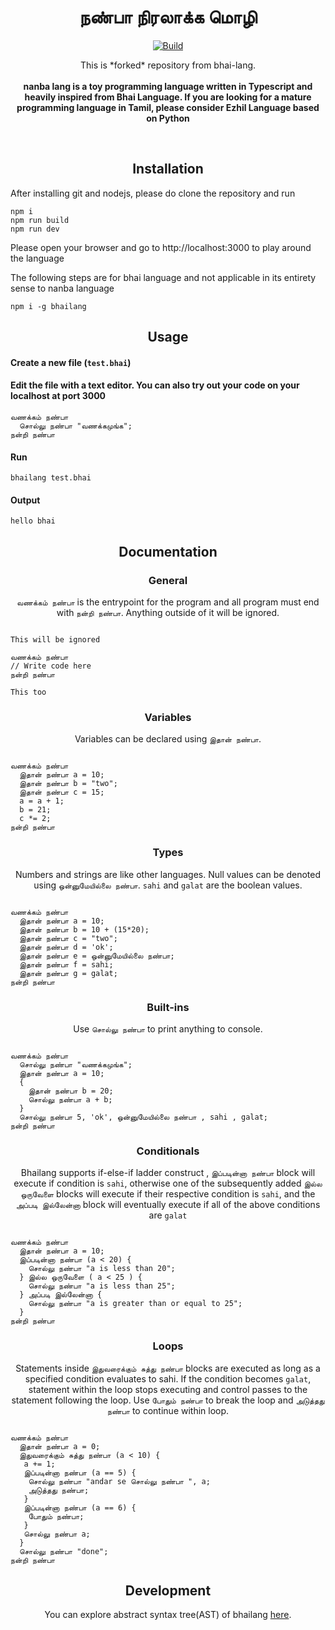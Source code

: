 <h1 align="center">நண்பா நிரலாக்க மொழி</h1>
<p align="center">
<a href="https://github.com/shankarkrupa/nanba-lang/actions/workflows/node.js.yml/badge.svg"><img alt="Build" src="https://github.com/shankarkrupa/nanba-lang/actions/workflows/node.js.yml/badge.svg"/></a>
  
</p>
<p align="center">
  This is *forked* repository from bhai-lang.<br><br>
  <b>nanba lang is a toy programming language written in Typescript and heavily inspired from Bhai Language. If you are looking for a mature programming language in Tamil, please consider Ezhil Language based on Python</b>
</p>
<br>

<h2 align="center">Installation</h2>

After installing git and nodejs, please do clone the repository and run

```
npm i
npm run build
npm run dev
```
Please open your browser and go to http://localhost:3000 to play around the language

The following steps are for bhai language and not applicable in its entirety sense to nanba language

```
npm i -g bhailang
```

<h2 align="center">Usage</h2>

<h4 align="left">Create a new file (<code>test.bhai</code>)</h4>


<h4 align="left">Edit the file with a text editor.
You can also try out your code on your localhost at port 3000</h4>

```
வணக்கம் நண்பா
  சொல்லு நண்பா "வணக்கமுங்க";
நன்றி நண்பா

```

<h4 align="left">Run</h4>

```
bhailang test.bhai
```

<h4 align="left">Output</h4>

```
hello bhai
```

<h2 align="center">Documentation</h2>

<h3 align="center">General</h3>
<p align="center"><code>வணக்கம் நண்பா</code> is the entrypoint for the program and all program must end with <code>நன்றி நண்பா</code>. Anything outside of it will be ignored.</p>

```

This will be ignored

வணக்கம் நண்பா
// Write code here
நன்றி நண்பா

This too
```

<h3 align="center">Variables</h3>
<p align="center">Variables can be declared using <code>இதான் நண்பா</code>.</p>

```

வணக்கம் நண்பா
  இதான் நண்பா a = 10;
  இதான் நண்பா b = "two";
  இதான் நண்பா c = 15;
  a = a + 1;
  b = 21;
  c *= 2;
நன்றி நண்பா
```

<h3 align="center">Types</h3>
<p align="center">Numbers and strings are like other languages. Null values can be denoted using <code>ஒன்னுமேயில்லை நண்பா</code>. <code>sahi</code> and <code>galat</code> are the boolean values.</p>

```

வணக்கம் நண்பா
  இதான் நண்பா a = 10;
  இதான் நண்பா b = 10 + (15*20);
  இதான் நண்பா c = "two";
  இதான் நண்பா d = 'ok';
  இதான் நண்பா e = ஒன்னுமேயில்லை நண்பா;
  இதான் நண்பா f = sahi;
  இதான் நண்பா g = galat;
நன்றி நண்பா
```

<h3 align="center">Built-ins</h3>
<p align="center">Use <code>சொல்லு நண்பா</code> to print anything to console.</p>

```

வணக்கம் நண்பா
  சொல்லு நண்பா "வணக்கமுங்க";
  இதான் நண்பா a = 10;
  {
    இதான் நண்பா b = 20;
    சொல்லு நண்பா a + b;
  }
  சொல்லு நண்பா 5, 'ok', ஒன்னுமேயில்லை நண்பா , sahi , galat;
நன்றி நண்பா
```

<h3 align="center">Conditionals</h3>
<p align="center">Bhailang supports if-else-if ladder construct , <code>இப்படின்னா நண்பா</code> block will execute if condition is <code>sahi</code>, otherwise one of the subsequently added <code>இல்ல ஒருவேளை</code> blocks will execute if their respective condition is <code>sahi</code>, and the <code>அப்படி இல்லேன்னா</code> block will eventually execute if all of the above conditions are <code>galat</code>

```

வணக்கம் நண்பா
  இதான் நண்பா a = 10;
  இப்படின்னா நண்பா (a < 20) {
    சொல்லு நண்பா "a is less than 20";
  } இல்ல ஒருவேளை ( a < 25 ) {
    சொல்லு நண்பா "a is less than 25";
  } அப்படி இல்லேன்னா {
    சொல்லு நண்பா "a is greater than or equal to 25";
  }
நன்றி நண்பா
```

<h3 align="center">Loops</h3>
<p align="center">Statements inside <code>இதுவரைக்கும் சுத்து நண்பா</code> blocks are executed as long as a specified condition evaluates to sahi. If the condition becomes <code>galat</code>, statement within the loop stops executing and control passes to the statement following the loop. Use <code>போதும் நண்பா</code> to break the loop and <code className="language-cpp">அடுத்தது நண்பா</code> to continue within loop.</p>


```

வணக்கம் நண்பா
  இதான் நண்பா a = 0;
  இதுவரைக்கும் சுத்து நண்பா (a < 10) {
   a += 1;
   இப்படின்னா நண்பா (a == 5) {
    சொல்லு நண்பா "andar se சொல்லு நண்பா ", a;
    அடுத்தது நண்பா;
   }
   இப்படின்னா நண்பா (a == 6) {
    போதும் நண்பா;
   }
   சொல்லு நண்பா a;
  }
  சொல்லு நண்பா "done";
நன்றி நண்பா
```

<h2 align="center">Development</h2>
<p align="center">You can explore abstract syntax tree(AST) of bhailang <a href="https://bhailang-ast.netlify.app/" target="_blank">here</a>.</p>








